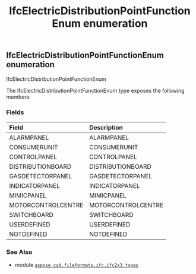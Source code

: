 ﻿---
title: IfcElectricDistributionPointFunctionEnum enumeration
second_title: Aspose.CAD for Python via .NET API References
description: 
type: docs
weight: 2180
url: /aspose.cad.fileformats.ifc.ifc2x3.types/ifcelectricdistributionpointfunctionenum/
is_root: false
---

## IfcElectricDistributionPointFunctionEnum enumeration

IfcElectricDistributionPointFunctionEnum



The IfcElectricDistributionPointFunctionEnum type exposes the following members:

### Fields
| Field | Description |
| :- | :- |
| ALARMPANEL | ALARMPANEL |
| CONSUMERUNIT | CONSUMERUNIT |
| CONTROLPANEL | CONTROLPANEL |
| DISTRIBUTIONBOARD | DISTRIBUTIONBOARD |
| GASDETECTORPANEL | GASDETECTORPANEL |
| INDICATORPANEL | INDICATORPANEL |
| MIMICPANEL | MIMICPANEL |
| MOTORCONTROLCENTRE | MOTORCONTROLCENTRE |
| SWITCHBOARD | SWITCHBOARD |
| USERDEFINED | USERDEFINED |
| NOTDEFINED | NOTDEFINED |



### See Also
* module [`aspose.cad.fileformats.ifc.ifc2x3.types`](..)

